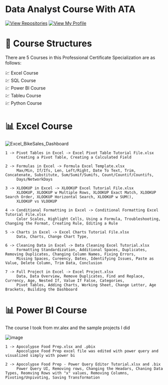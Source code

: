 # Data Analyst Course With ATA


[![View Repositories](https://img.shields.io/badge/View-My_Repositories-blue?logo=GitHub)](https://github.com/BariscanBilgen?tab=repositories)
[![View My Profile](https://img.shields.io/badge/View-My_Profile-green?logo=GitHub)](https://github.com/BariscanBilgen) 

# 📙 Course Structures
There are 5 Courses in this Professional Certificate Specialization are as follows:

 💹 Excel Course <br>
 💹 SQL Course <br>
 💹 Power BI Course <br>
 💹 Tableu Course <br>
 💹 Python Course <br>

# 📊 Excel Course

![Excel_BikeSales_Dashboard](https://user-images.githubusercontent.com/91004987/220150875-267686bd-afc1-49d2-89ac-be17862c726b.PNG)
```
1 -> Pivot Tables in Excel -> Excel Pivot Table Tutorial File.xlsx
     Creating a Pivot Table, Creating a Calculated Field
```


```
2 -> Formulas in Excel -> Formula Excel Template.xlsx
     Max/Min, If/Ifs, Len, Left/Right, Date To Text, Trim, Concatenate, Substitute, Sum/Sumif/Sumifs, Count/Countif/Countifs, 
     Days/NetworkDays
```

```
3 -> XLOOKUP in Excel -> XLOOKUP Excel Tutorial File.xlsx
     XLOOKUP, XLOOKUP w Multiple Rows, XLOOKUP Exact Match, XLOOKUP Search Order, XLOOKUP Horizontal Search, XLOOKUP w SUM(), 
     XLOOKUP vs VLOOKUP
```

```
4 -> Conditional Formatting in Excel -> Conditional Formatting Excel Tutorial File.xlsx
     Color Scales, Highlight Cells, Using a Formula, Troubleshooting, Changing the Format, Creating Rule, Editing a Rule
```

```
5 -> Charts in Excel -> Excel Charts Tutorial File.xlsx
     Data, Charts, Change Chart Type, 
```

```
6 -> Cleaning Data in Excel -> Data Cleaning Excel Tutorial.xlsx
     Formatting Standardization, Additional Spaces, Duplicates, Removing Duplicates, Changing Column Names, Fixing Errors, 
     Missing Spaces, Cureency, Dates, Identifying Issues, Paste as Value, Delete Column, Trim Data, Conclusion
```

```
7 -> Full Project in Excel -> Excel Project.xlsx
     Data, Data Overview, Remove Duplicates, Find and Replace, Currency, Age, Nested If, Value If False, Categories, 
     Pivot Tables, Adding Charts, Working Sheet, Change Letter, Age Brackets, Building the Dashboard
```

# 📊 Power BI Course
The course I took from mr.alex and the sample projects I did

![image](https://user-images.githubusercontent.com/91004987/216774379-29128155-4788-4b52-b245-4a9687ffc730.png)


```
1 -> Apocolypse Food Prep.xlsx and .pbix
     Apocolypse Food Prep excel file was edited with power query and visualized simply with power bi
```


```
2 -> Apocolypse Food Prep - Power Query Editor Tutorial.xlsx and .bix
     Power Query UI, Removing rows, Changing the Headars, Chaning Data Types, Reomving Rows with "x" values, Removing Columns, Pivoting/Unpivoting, Saving Transformation
```

